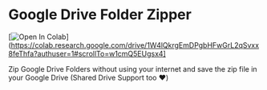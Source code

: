 # Google Drive Folder Zipper
[![Open In Colab](https://colab.research.google.com/assets/colab-badge.svg)](https://colab.research.google.com/drive/1W4lQkrgEmDPgbHFwGrL2qSvxx8feThfa?authuser=1#scrollTo=w1cmQ5EUgsx4]

Zip Google Drive Folders without using your internet and save the zip file in your Google Drive (Shared Drive Support too ❤️)
